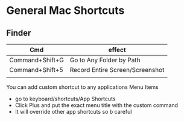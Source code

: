 # General Mac Shortcuts

## Finder

| Cmd             | effect                          |
| --------------- | ------------------------------- |
| Command+Shift+G | Go to Any Folder by Path        |
| Command+Shift+5 | Record Entire Screen/Screenshot |
|                 |                                 |

You can add custom shortcut to any applications Menu Items

- go to keyboard/shortcuts/App Shortcuts 
- Click Plus and put the exact menu title with the custom command
- It will override other app shortcuts so b careful

